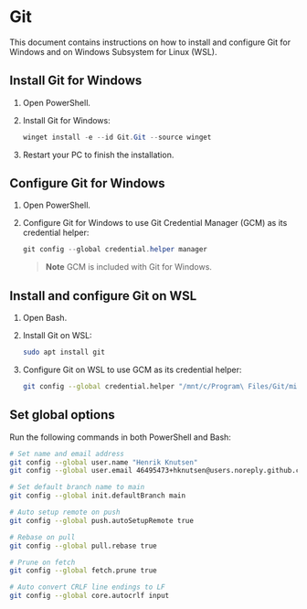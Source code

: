 # Git

This document contains instructions on how to install and configure Git for Windows and on Windows Subsystem for Linux (WSL).

## Install Git for Windows

1. Open PowerShell.

1. Install Git for Windows:

   ```powershell
   winget install -e --id Git.Git --source winget
   ```

1. Restart your PC to finish the installation.

## Configure Git for Windows

1. Open PowerShell.

1. Configure Git for Windows to use Git Credential Manager (GCM) as its credential helper:

   ```powershell
   git config --global credential.helper manager
   ```

   > **Note** GCM is included with Git for Windows.

## Install and configure Git on WSL

1. Open Bash.

1. Install Git on WSL:

   ```bash
   sudo apt install git
   ```

1. Configure Git on WSL to use GCM as its credential helper:

   ```bash
   git config --global credential.helper "/mnt/c/Program\ Files/Git/mingw64/bin/git-credential-manager.exe"
   ```

## Set global options

Run the following commands in both PowerShell and Bash:

```bash
# Set name and email address
git config --global user.name "Henrik Knutsen"
git config --global user.email 46495473+hknutsen@users.noreply.github.com

# Set default branch name to main
git config --global init.defaultBranch main

# Auto setup remote on push
git config --global push.autoSetupRemote true

# Rebase on pull
git config --global pull.rebase true

# Prune on fetch
git config --global fetch.prune true

# Auto convert CRLF line endings to LF
git config --global core.autocrlf input
```
